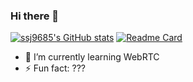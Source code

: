 ### Hi there 👋

[![ssj9685's GitHub stats](https://github-readme-stats.vercel.app/api?username=ssj9685)](https://github.com/ssj9685/github-readme-stats)
[![Readme Card](https://github-readme-stats.vercel.app/api/pin/?username=ssj9685&repo=github-readme-stats)](https://github.com/ssj9685/github-readme-stats)

- 🌱 I’m currently learning WebRTC
- ⚡ Fun fact: ???
